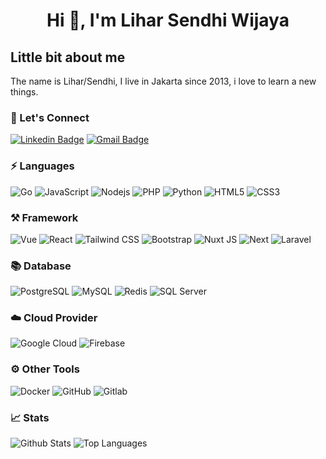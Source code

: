 <h1 align="center">Hi 👋, I'm Lihar Sendhi Wijaya</h1>

## Little bit about me

The name is Lihar/Sendhi, I live in Jakarta since 2013, i love to learn a new things. 


### 🔌 Let's Connect
[![Linkedin Badge](https://img.shields.io/badge/-liharsw-0077b5?style=flat-square&logo=Linkedin&logoColor=white&link=https://www.linkedin.com/in/liharsw/)](https://www.linkedin.com/in/liharsw/)
[![Gmail Badge](https://img.shields.io/badge/-liharsw@gmail.com-dd4b39?style=flat-square&logo=Gmail&logoColor=white&link=mailto:liharsw@gmail.com)](mailto:liharsw@gmail.com)

### ⚡ Languages
![Go](https://img.shields.io/static/v1?style=flat-square&color=18181B&labelColor=18181B&label=&message=Go&logo=go)
![JavaScript](https://img.shields.io/static/v1?style=flat-square&color=18181B&labelColor=18181B&label=&message=JavaScript&logo=javascript)
![Nodejs](https://img.shields.io/static/v1?style=flat-square&color=18181B&labelColor=18181B&label=&message=Node.JS&logo=node.js)
![PHP](https://img.shields.io/static/v1?style=flat-square&color=18181B&labelColor=18181B&label=&message=PHP&logo=php)
![Python](https://img.shields.io/static/v1?style=flat-square&color=18181B&labelColor=18181B&label=&message=Python&logo=python)
![HTML5](https://img.shields.io/static/v1?style=flat-square&color=18181B&labelColor=18181B&label=&message=HTML5&logo=html5)
![CSS3](https://img.shields.io/static/v1?style=flat-square&color=18181B&labelColor=18181B&label=&message=CSS3&logo=css3)

### ⚒️ Framework
![Vue](https://img.shields.io/static/v1?style=flat-square&color=18181B&labelColor=18181B&label=&message=Vue&logo=vue.js)
![React](https://img.shields.io/static/v1?style=flat-square&color=18181B&labelColor=18181B&label=&message=React&logo=react)
![Tailwind CSS](https://img.shields.io/static/v1?style=flat-square&color=18181B&labelColor=18181B&label=&message=Tailwind+CSS&logo=tailwindcss)
![Bootstrap](https://img.shields.io/static/v1?style=flat-square&color=18181B&labelColor=18181B&label=&message=Bootstrap&logo=bootstrap)
![Nuxt JS](https://img.shields.io/static/v1?style=flat-square&color=18181B&labelColor=18181B&label=&message=Nuxt+JS&logo=nuxt.js)
![Next](https://img.shields.io/static/v1?style=flat-square&color=18181B&labelColor=18181B&label=&message=Next&logo=next.js)
![Laravel](https://img.shields.io/static/v1?style=flat-square&color=18181B&labelColor=18181B&label=&message=Laravel&logo=laravel)

### 📚 Database
![PostgreSQL](https://img.shields.io/static/v1?style=flat-square&color=18181B&labelColor=18181B&label=&message=PostgreSQL&logo=postgresql)
![MySQL](https://img.shields.io/static/v1?style=flat-square&color=18181B&labelColor=18181B&label=&message=MySQL&logo=mysql)
![Redis](https://img.shields.io/static/v1?style=flat-square&color=18181B&labelColor=18181B&label=&message=Redis&logo=redis)
![SQL Server](https://img.shields.io/static/v1?style=flat-square&color=18181B&labelColor=18181B&label=&message=SQL+Server&logo=microsoft-sql-server)

### ☁️ Cloud Provider
![Google Cloud](https://img.shields.io/static/v1?style=flat-square&color=18181B&labelColor=18181B&label=&message=Google+Cloud&logo=googlecloud)
![Firebase](https://img.shields.io/static/v1?style=flat-square&color=18181B&labelColor=18181B&label=&message=Firebase&logo=firebase)

### ⚙️ Other Tools
![Docker](https://img.shields.io/static/v1?style=flat-square&color=18181B&labelColor=18181B&label=&message=Docker&logo=docker)
![GitHub](https://img.shields.io/static/v1?style=flat-square&color=18181B&labelColor=18181B&label=&message=GitHub&logo=github)
![Gitlab](https://img.shields.io/static/v1?style=flat-square&color=18181B&labelColor=18181B&label=&message=Gitlab&logo=gitlab)

### 📈 Stats
![Github Stats](https://github-readme-stats.vercel.app/api?username=liharsw&count_private=true&show_icons=true&include_all_commits=true&theme=dark)
![Top Languages](https://github-readme-stats.vercel.app/api/top-langs/?username=liharsw&hide=html&layout=compact&langs_count=8&theme=dark)
